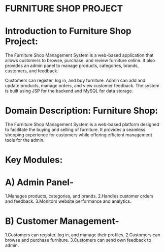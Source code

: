 #  FURNITURE SHOP PROJECT
# Introduction to Furniture Shop Project:
The Furniture Shop Management System is a web-based application that allows customers to browse, purchase, and review furniture online. It also provides an admin panel to manage products, categories, brands, customers, and feedback.





Customers can register, log in, and buy furniture.
Admin can add and update products, manage orders, and view customer feedback.
The system is built using JSP for the backend and MySQL for data storage.





# Domain Description:  Furniture Shop:
The Furniture Shop Management System is a web-based platform designed to facilitate the buying and selling of furniture. It provides a seamless shopping experience for customers while offering efficient management tools for the admin.

# Key Modules:
# A) Admin Panel-
1.Manages products, categories, and brands.
2.Handles customer orders and feedback.
3.Monitors website performance and analytics.

# B) Customer Management-
1.Customers can register, log in, and manage their profiles.
2.Customers can browse and purchase furniture.
3.Customers can send  own feedback to admin.

